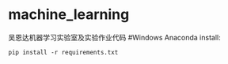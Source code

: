 # machine_learning
吴恩达机器学习实验室及实验作业代码
#Windows Anaconda install:
```text
pip install -r requirements.txt
```
